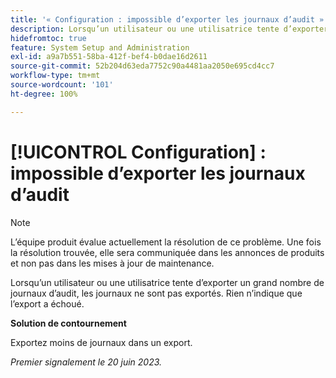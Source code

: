 ```yaml
---
title: '« Configuration : impossible d’exporter les journaux d’audit »'
description: Lorsqu’un utilisateur ou une utilisatrice tente d’exporter un grand nombre de journaux d’audit, les journaux ne sont pas exportés. Rien n’indique que l’export a échoué.
hidefromtoc: true
feature: System Setup and Administration
exl-id: a9a7b551-58ba-412f-bef4-b0dae16d2611
source-git-commit: 52b204d63eda7752c90a4481aa2050e695cd4cc7
workflow-type: tm+mt
source-wordcount: '101'
ht-degree: 100%

---
```


# [!UICONTROL Configuration] : impossible d’exporter les journaux d’audit

>[!NOTE]
>
>L’équipe produit évalue actuellement la résolution de ce problème. Une fois la résolution trouvée, elle sera communiquée dans les annonces de produits et non pas dans les mises à jour de maintenance.

Lorsqu’un utilisateur ou une utilisatrice tente d’exporter un grand nombre de journaux d’audit, les journaux ne sont pas exportés. Rien n’indique que l’export a échoué.

**Solution de contournement**

Exportez moins de journaux dans un export.

_Premier signalement le 20 juin 2023._
